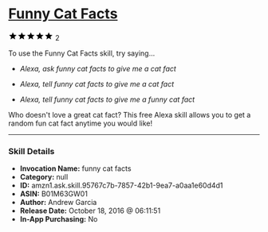 # [Funny Cat Facts](http://alexa.amazon.com/#skills/amzn1.ask.skill.95767c7b-7857-42b1-9ea7-a0aa1e60d4d1)
![5 stars](../../images/ic_star_black_18dp_1x.png)![5 stars](../../images/ic_star_black_18dp_1x.png)![5 stars](../../images/ic_star_black_18dp_1x.png)![5 stars](../../images/ic_star_black_18dp_1x.png)![5 stars](../../images/ic_star_black_18dp_1x.png) 2

To use the Funny Cat Facts skill, try saying...

* *Alexa, ask funny cat facts to give me a cat fact*

* *Alexa, tell funny cat facts to give me a cat fact*

* *Alexa, tell funny cat facts to give me a funny cat fact*

Who doesn't love a great cat fact? This free Alexa skill allows you to get a random fun cat fact anytime you would like!

***

### Skill Details

* **Invocation Name:** funny cat facts
* **Category:** null
* **ID:** amzn1.ask.skill.95767c7b-7857-42b1-9ea7-a0aa1e60d4d1
* **ASIN:** B01M63GW01
* **Author:** Andrew Garcia
* **Release Date:** October 18, 2016 @ 06:11:51
* **In-App Purchasing:** No

